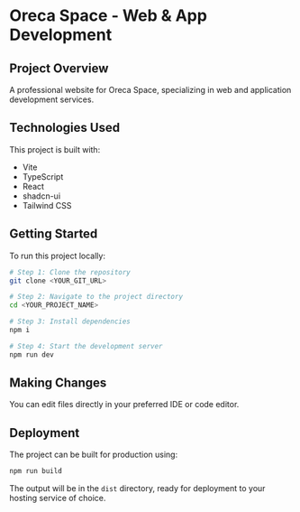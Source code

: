 
# Oreca Space - Web & App Development

## Project Overview

A professional website for Oreca Space, specializing in web and application development services.

## Technologies Used

This project is built with:

- Vite
- TypeScript
- React
- shadcn-ui
- Tailwind CSS

## Getting Started

To run this project locally:

```sh
# Step 1: Clone the repository
git clone <YOUR_GIT_URL>

# Step 2: Navigate to the project directory
cd <YOUR_PROJECT_NAME>

# Step 3: Install dependencies
npm i

# Step 4: Start the development server
npm run dev
```

## Making Changes

You can edit files directly in your preferred IDE or code editor.

## Deployment

The project can be built for production using:

```sh
npm run build
```

The output will be in the `dist` directory, ready for deployment to your hosting service of choice.

